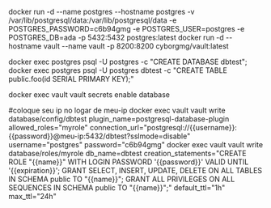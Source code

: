 docker run -d --name postgres --hostname postgres -v /var/lib/postgresql/data:/var/lib/postgresql/data -e POSTGRES_PASSWORD=c6b94gmg -e POSTGRES_USER=postgres -e POSTGRES_DB=ada -p 5432:5432 postgres:latest
docker run -d --hostname vault --name vault -p 8200:8200 cyborgmg/vault:latest


docker exec postgres psql -U postgres -c "CREATE DATABASE dbtest";
docker exec postgres psql -U postgres dbtest -c "CREATE TABLE public.foo(id SERIAL PRIMARY KEY);"

docker exec vault vault secrets enable database

#coloque seu ip no logar de meu-ip
docker exec vault vault write database/config/dbtest plugin_name=postgresql-database-plugin allowed_roles="myrole" connection_url="postgresql://{{username}}:{{password}}@meu-ip:5432/dbtest?sslmode=disable" username="postgres" password="c6b94gmg"
docker exec vault vault write database/roles/myrole db_name=dbtest creation_statements="CREATE ROLE \"{{name}}\" WITH LOGIN PASSWORD '{{password}}' VALID UNTIL '{{expiration}}'; GRANT SELECT, INSERT, UPDATE, DELETE ON ALL TABLES IN SCHEMA public TO \"{{name}}\"; GRANT ALL PRIVILEGES ON ALL SEQUENCES IN SCHEMA public TO \"{{name}}\";"  default_ttl="1h" max_ttl="24h"
